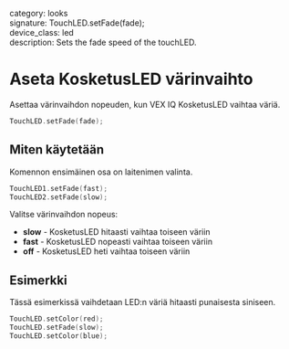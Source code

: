category: looks  
signature: TouchLED.setFade(fade);  
device_class: led  
description: Sets the fade speed of the touchLED.

# Aseta KosketusLED värinvaihto

Asettaa värinvaihdon nopeuden, kun VEX IQ KosketusLED vaihtaa väriä.

```cpp
TouchLED.setFade(fade);
```

## Miten käytetään

Komennon ensimäinen osa on laitenimen valinta.

```cpp
TouchLED1.setFade(fast);
TouchLED2.setFade(slow);
```
Valitse värinvaihdon nopeus:

* **slow** - KosketusLED hitaasti vaihtaa toiseen väriin
* **fast** - KosketusLED nopeasti vaihtaa toiseen väriin
* **off** - KosketusLED heti vaihtaa toiseen väriin

## Esimerkki

Tässä esimerkissä vaihdetaan LED:n väriä hitaasti punaisesta siniseen.

```cpp
TouchLED.setColor(red);
TouchLED.setFade(slow);
TouchLED.setColor(blue);
```

<advanced>
</advanced>